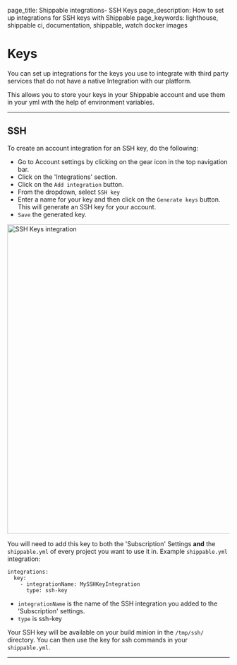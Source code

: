page_title: Shippable integrations- SSH Keys
page_description: How to set up integrations for SSH keys with Shippable
page_keywords: lighthouse, shippable ci, documentation, shippable, watch docker images

# Keys

You can set up integrations for the keys you use to integrate with third party services that do not have a native Integration with our platform.

This allows you to store your keys in your Shippable account and use them in your yml with the help of environment variables.

---

## SSH

To create an account integration for an SSH key, do the following:

- Go to Account settings by clicking on the gear icon in the top navigation bar.
- Click on the 'Integrations' section.
- Click on the `Add integration` button.
- From the dropdown, select `SSH key`
- Enter a name for your key and then click on the `Generate keys` button. This will generate an SSH key for your account.
- `Save` the generated key.


<img src="/continuous_integration/images/ssh_key_integration.png" alt="SSH Keys integration" style="width:700px;"/>

You will need to add this key to both the 'Subscription' Settings **and** the `shippable.yml` of every project you want to use it in. Example `shippable.yml` integration:
```
integrations:
  key:
    - integrationName: MySSHKeyIntegration
      type: ssh-key
```
 * `integrationName` is the name of the SSH integration you added to the 'Subscription' settings.
 * `type` is ssh-key

Your SSH key will be available on your build minion in the `/tmp/ssh/` directory. You can then use the key for ssh commands in your `shippable.yml`.

---
